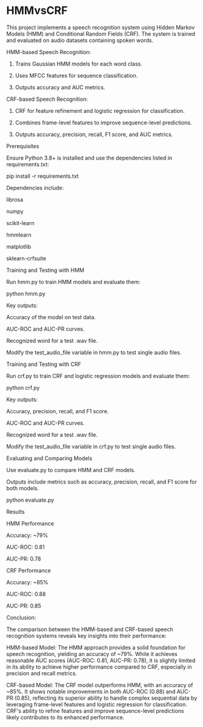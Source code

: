 # HMMvsCRF

This project implements a speech recognition system using Hidden Markov Models (HMM) and Conditional Random Fields (CRF). The system is trained and evaluated on audio datasets containing spoken words.


HMM-based Speech Recognition:

1. Trains Gaussian HMM models for each word class.
   
2. Uses MFCC features for sequence classification.
 
3. Outputs accuracy and AUC metrics.

CRF-based Speech Recognition:

1. CRF for feature refinement and logistic regression for classification.

2. Combines frame-level features to improve sequence-level predictions.

3. Outputs accuracy, precision, recall, F1 score, and AUC metrics.

Prerequisites


Ensure Python 3.8+ is installed and use the dependencies listed in requirements.txt:

pip install -r requirements.txt

Dependencies include:

librosa

numpy

scikit-learn

hmmlearn

matplotlib

sklearn-crfsuite


Training and Testing with HMM

Run hmm.py to train HMM models and evaluate them:

python hmm.py

Key outputs:

Accuracy of the model on test data.

AUC-ROC and AUC-PR curves.

Recognized word for a test .wav file.

Modify the test_audio_file variable in hmm.py to test single audio files.

Training and Testing with CRF

Run crf.py to train CRF and logistic regression models and evaluate them:

python crf.py

Key outputs:

Accuracy, precision, recall, and F1 score.

AUC-ROC and AUC-PR curves.

Recognized word for a test .wav file.

Modify the test_audio_file variable in crf.py to test single audio files.

Evaluating and Comparing Models

Use evaluate.py to compare HMM and CRF models.

Outputs include metrics such as accuracy, precision, recall, and F1 score for both models.

python evaluate.py

Results

HMM Performance

Accuracy: ~79%

AUC-ROC: 0.81

AUC-PR: 0.78

CRF Performance

Accuracy: ~85%

AUC-ROC: 0.88

AUC-PR: 0.85

Conclusion:

The comparison between the HMM-based and CRF-based speech recognition systems reveals key insights into their performance:

HMM-based Model: The HMM approach provides a solid foundation for speech recognition, yielding an accuracy of ~79%. While it achieves reasonable AUC scores (AUC-ROC: 0.81, AUC-PR: 0.78), it is slightly limited in its ability to achieve higher performance compared to CRF, especially in precision and recall metrics.

CRF-based Model: The CRF model outperforms HMM, with an accuracy of ~85%. It shows notable improvements in both AUC-ROC (0.88) and AUC-PR (0.85), reflecting its superior ability to handle complex sequential data by leveraging frame-level features and logistic regression for classification. CRF's ability to refine features and improve sequence-level predictions likely contributes to its enhanced performance.
